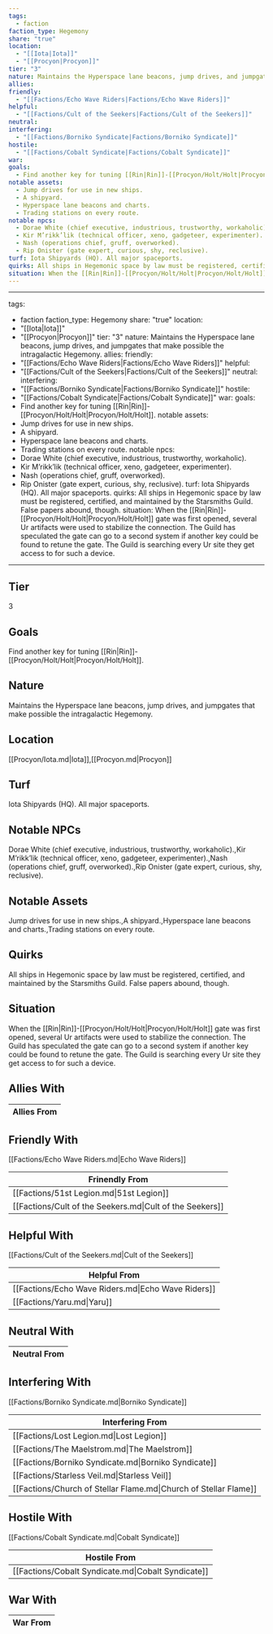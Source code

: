 ```yaml
---
tags:
  - faction
faction_type: Hegemony
share: "true"
location:
  - "[[Iota|Iota]]"
  - "[[Procyon|Procyon]]"
tier: "3"
nature: Maintains the Hyperspace lane beacons, jump drives, and jumpgates that make possible the intragalactic Hegemony.
allies: 
friendly:
  - "[[Factions/Echo Wave Riders|Factions/Echo Wave Riders]]"
helpful:
  - "[[Factions/Cult of the Seekers|Factions/Cult of the Seekers]]"
neutral: 
interfering:
  - "[[Factions/Borniko Syndicate|Factions/Borniko Syndicate]]"
hostile:
  - "[[Factions/Cobalt Syndicate|Factions/Cobalt Syndicate]]"
war: 
goals:
  - Find another key for tuning [[Rin|Rin]]-[[Procyon/Holt/Holt|Procyon/Holt/Holt]].
notable assets:
  - Jump drives for use in new ships.
  - A shipyard.
  - Hyperspace lane beacons and charts.
  - Trading stations on every route.
notable npcs:
  - Dorae White (chief executive, industrious, trustworthy, workaholic).
  - Kir M’rikk’lik (technical officer, xeno, gadgeteer, experimenter).
  - Nash (operations chief, gruff, overworked).
  - Rip Onister (gate expert, curious, shy, reclusive).
turf: Iota Shipyards (HQ). All major spaceports.
quirks: All ships in Hegemonic space by law must be registered, certified, and maintained by the Starsmiths Guild. False papers abound, though.
situation: When the [[Rin|Rin]]-[[Procyon/Holt/Holt|Procyon/Holt/Holt]] gate was first opened, several Ur artifacts were used to stabilize the connection. The Guild has speculated the gate can go to a second system if another key could be found to retune the gate. The Guild is searching every Ur site they get access to for such a device.
---
```

---

tags:
  - faction
faction_type: Hegemony
share: "true"
location:
  - "[[Iota|Iota]]"
  - "[[Procyon|Procyon]]"
tier: "3"
nature: Maintains the Hyperspace lane beacons, jump drives, and jumpgates that make possible the intragalactic Hegemony.
allies:
friendly:
  - "[[Factions/Echo Wave Riders|Factions/Echo Wave Riders]]"
helpful:
  - "[[Factions/Cult of the Seekers|Factions/Cult of the Seekers]]"
neutral:
interfering:
  - "[[Factions/Borniko Syndicate|Factions/Borniko Syndicate]]"
hostile:
  - "[[Factions/Cobalt Syndicate|Factions/Cobalt Syndicate]]"
war:
goals:
  - Find another key for tuning [[Rin|Rin]]-[[Procyon/Holt/Holt|Procyon/Holt/Holt]].
notable assets:
  - Jump drives for use in new ships.
  - A shipyard.
  - Hyperspace lane beacons and charts.
  - Trading stations on every route.
notable npcs:
  - Dorae White (chief executive, industrious, trustworthy, workaholic).
  - Kir M’rikk’lik (technical officer, xeno, gadgeteer, experimenter).
  - Nash (operations chief, gruff, overworked).
  - Rip Onister (gate expert, curious, shy, reclusive).
turf: Iota Shipyards (HQ). All major spaceports.
quirks: All ships in Hegemonic space by law must be registered, certified, and maintained by the Starsmiths Guild. False papers abound, though.
situation: When the [[Rin|Rin]]-[[Procyon/Holt/Holt|Procyon/Holt/Holt]] gate was first opened, several Ur artifacts were used to stabilize the connection. The Guild has speculated the gate can go to a second system if another key could be found to retune the gate. The Guild is searching every Ur site they get access to for such a device.
---

## Tier

3

## Goals

Find another key for tuning [[Rin|Rin]]-[[Procyon/Holt/Holt|Procyon/Holt/Holt]].

## Nature

Maintains the Hyperspace lane beacons, jump drives, and jumpgates that make possible the intragalactic Hegemony.

## Location

[[Procyon/Iota.md|Iota]],[[Procyon.md|Procyon]]

## Turf

Iota Shipyards (HQ). All major spaceports.

## Notable NPCs

Dorae White (chief executive, industrious, trustworthy, workaholic).,Kir M’rikk’lik (technical officer, xeno, gadgeteer, experimenter).,Nash (operations chief, gruff, overworked).,Rip Onister (gate expert, curious, shy, reclusive).

## Notable Assets

Jump drives for use in new ships.,A shipyard.,Hyperspace lane beacons and charts.,Trading stations on every route.

## Quirks

All ships in Hegemonic space by law must be registered, certified, and maintained by the Starsmiths Guild. False papers abound, though.

## Situation

When the [[Rin|Rin]]-[[Procyon/Holt/Holt|Procyon/Holt/Holt]] gate was first opened, several Ur artifacts were used to stabilize the connection. The Guild has speculated the gate can go to a second system if another key could be found to retune the gate. The Guild is searching every Ur site they get access to for such a device.

## Allies With



| Allies From |
| ----------- |


## Friendly With

[[Factions/Echo Wave Riders.md|Echo Wave Riders]]

| Frinendly From                                           |
| -------------------------------------------------------- |
| [[Factions/51st Legion.md\|51st Legion]]                 |
| [[Factions/Cult of the Seekers.md\|Cult of the Seekers]] |


## Helpful With

[[Factions/Cult of the Seekers.md|Cult of the Seekers]]

| Helpful From                                       |
| -------------------------------------------------- |
| [[Factions/Echo Wave Riders.md\|Echo Wave Riders]] |
| [[Factions/Yaru.md\|Yaru]]                         |


## Neutral With




| Neutral From |
| ------------ |



## Interfering With

[[Factions/Borniko Syndicate.md|Borniko Syndicate]]


| Interfering From                                                 |
| ---------------------------------------------------------------- |
| [[Factions/Lost Legion.md\|Lost Legion]]                         |
| [[Factions/The Maelstrom.md\|The Maelstrom]]                     |
| [[Factions/Borniko Syndicate.md\|Borniko Syndicate]]             |
| [[Factions/Starless Veil.md\|Starless Veil]]                     |
| [[Factions/Church of Stellar Flame.md\|Church of Stellar Flame]] |



## Hostile With

[[Factions/Cobalt Syndicate.md|Cobalt Syndicate]]


| Hostile From                                       |
| -------------------------------------------------- |
| [[Factions/Cobalt Syndicate.md\|Cobalt Syndicate]] |



## War With



| War From |
| -------- |

